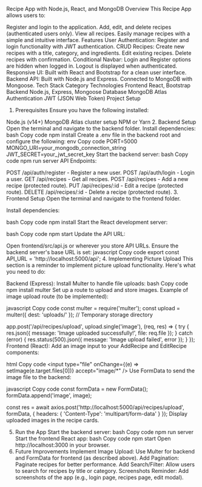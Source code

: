 Recipe App with Node.js, React, and MongoDB
Overview
This Recipe App allows users to:

Register and login to the application.
Add, edit, and delete recipes (authenticated users only).
View all recipes.
Easily manage recipes with a simple and intuitive interface.
Features
User Authentication: Register and login functionality with JWT authentication.
CRUD Recipes:
Create new recipes with a title, category, and ingredients.
Edit existing recipes.
Delete recipes with confirmation.
Conditional Navbar:
Login and Register options are hidden when logged in.
Logout is displayed when authenticated.
Responsive UI: Built with React and Bootstrap for a clean user interface.
Backend API:
Built with Node.js and Express.
Connected to MongoDB with Mongoose.
Tech Stack
Category	Technologies
Frontend	React, Bootstrap
Backend	Node.js, Express, Mongoose
Database	MongoDB Atlas
Authentication	JWT (JSON Web Token)
Project Setup
1. Prerequisites
Ensure you have the following installed:

Node.js (v14+)
MongoDB Atlas cluster setup
NPM or Yarn
2. Backend Setup
Open the terminal and navigate to the backend folder.
Install dependencies:
bash
Copy code
npm install
Create a .env file in the backend root and configure the following:
env
Copy code
PORT=5000
MONGO_URI=your_mongodb_connection_string
JWT_SECRET=your_jwt_secret_key
Start the backend server:
bash
Copy code
npm run server
API Endpoints:

POST /api/auth/register - Register a new user.
POST /api/auth/login - Login a user.
GET /api/recipes - Get all recipes.
POST /api/recipes - Add a new recipe (protected route).
PUT /api/recipes/:id - Edit a recipe (protected route).
DELETE /api/recipes/:id - Delete a recipe (protected route).
3. Frontend Setup
Open the terminal and navigate to the frontend folder.

Install dependencies:

bash
Copy code
npm install
Start the React development server:

bash
Copy code
npm start
Update the API URL:

Open frontend/src/api.js or wherever you store API URLs.
Ensure the backend server's base URL is set:
javascript
Copy code
export const API_URL = 'http://localhost:5000/api';
4. Implementing Picture Upload
This section is a reminder to implement picture upload functionality. Here's what you need to do:

Backend (Express):
Install Multer to handle file uploads:
bash
Copy code
npm install multer
Set up a route to upload and store images.
Example of image upload route (to be implemented):

javascript
Copy code
const multer = require('multer');
const upload = multer({ dest: 'uploads/' }); // Temporary storage directory

app.post('/api/recipes/upload', upload.single('image'), (req, res) => {
  try {
    res.json({ message: 'Image uploaded successfully!', file: req.file });
  } catch (error) {
    res.status(500).json({ message: 'Image upload failed', error });
  }
});
Frontend (React):
Add an image input to your AddRecipe and EditRecipe components:

html
Copy code
<input
  type="file"
  onChange={(e) => setImage(e.target.files[0])} 
  accept="image/*"
/>
Use FormData to send the image file to the backend:

javascript
Copy code
const formData = new FormData();
formData.append('image', image);

const res = await axios.post('http://localhost:5000/api/recipes/upload', formData, {
  headers: { 'Content-Type': 'multipart/form-data' }
});
Display uploaded images in the recipe cards.

5. Run the App
Start the backend server:
bash
Copy code
npm run server
Start the frontend React app:
bash
Copy code
npm start
Open http://localhost:3000 in your browser.
6. Future Improvements
Implement Image Upload: Use Multer for backend and FormData for frontend (as described above).
Add Pagination: Paginate recipes for better performance.
Add Search/Filter: Allow users to search for recipes by title or category.
Screenshots
Reminder: Add screenshots of the app (e.g., login page, recipes page, edit modal).
